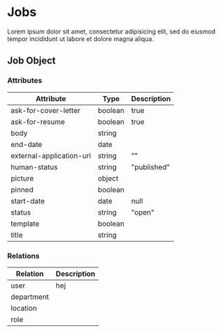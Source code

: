 # Jobs

Lorem ipsum dolor sit amet, consectetur adipisicing elit, sed do eiusmod tempor incididunt ut labore et dolore magna aliqua.

## Job Object

### Attributes

Attribute                | Type    | Description
-------------------------|---------|------------
ask-for-cover-letter     | boolean | true
ask-for-resume           | boolean | true
body                     | string  |
end-date                 | date    |
external-application-url | string  | ""
human-status             | string  | "published"
picture                  | object  |
pinned                   | boolean |
start-date               | date    | null
status                   | string  | "open"
template                 | boolean |
title                    | string  |

### Relations

Relation   | Description
-----------|------------
user       | hej
department |
location   |
role       |
